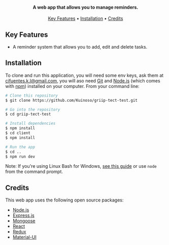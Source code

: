 <h4 align="center"> A web app that allows you to manage reminders.</h4>

<p align="center">
  <a href="#key-features">Key Features</a> •
  <a href="#installation">Installation</a> •
  <a href="#credits">Credits</a> 
</p>

## Key Features

* A reminder system that allows you to add, edit and delete tasks.

## Installation

To clone and run this application, you will need some env keys, ask them at cifuentes.k.l@gmail.com, you will aso need [Git](https://git-scm.com) and [Node.js](https://nodejs.org/en/download/) (which comes with [npm](http://npmjs.com)) installed on your computer. From your command line:

```bash
# Clone this repository
$ git clone https://github.com/Kuinoso/griip-tect-test.git

# Go into the repository
$ cd griip-tect-test

# Install dependencies
$ npm install
$ cd client
$ npm install

# Run the app
$ cd ..
$ npm run dev
```

Note: If you're using Linux Bash for Windows, [see this guide](https://www.howtogeek.com/261575/how-to-run-graphical-linux-desktop-applications-from-windows-10s-bash-shell/) or use `node` from the command prompt.

## Credits

This web app uses the following open source packages:

- [Node.js](https://nodejs.org/)
- [Express.js](https://expressjs.com/)
- [Mongoose](https://mongoosejs.com/)
- [React](https://github.com/facebook/react/)
- [Redux](https://github.com/reduxjs/redux)
- [Material-UI](https://github.com/mui-org/material-ui)
